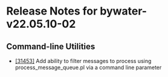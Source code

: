 
# Release Notes for bywater-v22.05.10-02

## Command-line Utilities

- [[31453]](http://bugs.koha-community.org/bugzilla3/show_bug.cgi?id=31453) Add ability to filter messages to process using process_message_queue.pl via a command line parameter


